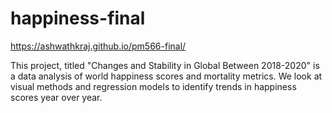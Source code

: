 # happiness-final

https://ashwathkraj.github.io/pm566-final/

This project, titled "Changes and Stability in Global Between 2018-2020" is a data analysis of world happiness scores and mortality metrics. We look at visual methods and regression models to identify trends in happiness scores year over year.
